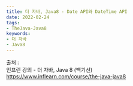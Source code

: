 ```yaml
---
title: 더 자바, Java8 - Date API와 DateTime API
date: 2022-02-24
tags:
- TheJava-Java8
keywords:
- 더 자바
- Java8
---
```




출처 :
<br/> 인프런 강의 - 더 자바, Java 8 (백기선)
<br/>https://www.inflearn.com/course/the-java-java8
